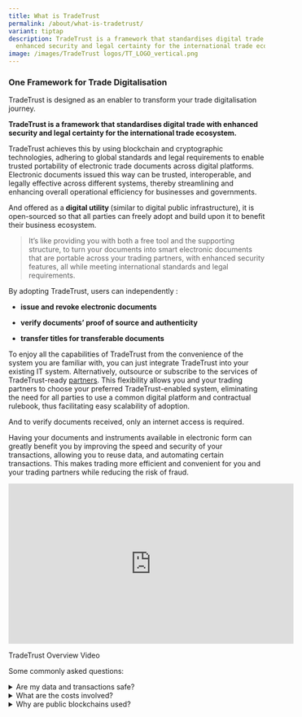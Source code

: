 ```yaml
---
title: What is TradeTrust
permalink: /about/what-is-tradetrust/
variant: tiptap
description: TradeTrust is a framework that standardises digital trade with
  enhanced security and legal certainty for the international trade ecosystem.
image: /images/TradeTrust logos/TT_LOGO_vertical.png
---
```

<h3><strong>One Framework for Trade Digitalisation</strong></h3>
<p>TradeTrust is designed as an enabler to transform your trade digitalisation
journey.</p>
<p><strong>TradeTrust is a framework that standardises digital trade with enhanced security and legal certainty for the international trade ecosystem.</strong>
</p>
<p>TradeTrust achieves this by using blockchain and cryptographic technologies,
adhering to global standards and legal requirements to enable trusted portability
of electronic trade documents across digital platforms. Electronic documents
issued this way can be trusted, interoperable, and legally effective across
different systems, thereby streamlining and enhancing overall operational
efficiency for businesses and governments.</p>
<p>And offered as a<strong> digital utility </strong>(similar to digital
public infrastructure), it is open-sourced so that all parties can freely
adopt and build upon it to benefit their business ecosystem.</p>
<blockquote>
<p>It’s like providing you with both a free tool and the supporting structure,
to turn your documents into smart electronic documents that are portable
across your trading partners, with enhanced security features, all while
meeting international standards and legal requirements.</p>
</blockquote>
<p>By adopting TradeTrust, users can independently :</p>
<ul data-tight="true" class="tight">
<li>
<p><strong>issue and revoke electronic documents</strong>
</p>
</li>
<li>
<p><strong>verify documents’ proof of source and authenticity</strong>
</p>
</li>
<li>
<p><strong>transfer titles for transferable documents</strong>
</p>
</li>
</ul>
<p></p>
<p>To enjoy all the capabilities of TradeTrust from the convenience of the
system you are familiar with, you can just integrate TradeTrust into your
existing IT system. Alternatively, outsource or subscribe to the services
of TradeTrust-ready <a href="https://www.tradetrust.io/community/tradetrust-ready-partners/" rel="noopener noreferrer nofollow" target="_blank">partners</a>.
This flexibility allows you and your trading partners to choose your preferred
TradeTrust-enabled system, eliminating the need for all parties to use
a common digital platform and contractual rulebook, thus facilitating easy
scalability of adoption.</p>
<p>And to verify documents received, only an internet access is required.</p>
<p>Having your documents and instruments available in electronic form can
greatly benefit you by improving the speed and security of your transactions,
allowing you to reuse data, and automating certain transactions. This makes
trading more efficient and convenient for you and your trading partners
while reducing the risk of fraud.</p>
<div class="iframe-wrapper">
<iframe height="315" width="560" allowfullscreen="true" frameborder="0" src="https://www.youtube.com/embed/-YD21elPXxs?si=SiP7FweDc7l28yxW"></iframe>
</div>
<p>TradeTrust Overview Video</p>
<p>Some commonly asked questions:</p>
<div data-type="detailGroup" class="isomer-accordion isomer-accordion-white">
<details class="isomer-details">
<summary>Are my data and transactions safe?</summary>
<div data-type="detailsContent" class="isomer-details-content">
<p>Your data resides in the electronic document files generated and is not
written into the public blockchain to preserve <u>data confidentiality</u>.
Only the title ownership is tracked through the use of Non-Fungible Tokens
(NFTs) on one of the selected blockchains for title documents.</p>
<p></p>
<p>And the security and reliability of TradeTrust is ensured through the
vulnerability assessment and penetration testing of the Smart Contract
Code conducted by a third-party specialist, Ernst &amp; Young.</p>
</div>
</details>
<details class="isomer-details">
<summary>What are the costs involved?</summary>
<div data-type="detailsContent" class="isomer-details-content">
<p>TradeTrust is <u>free</u> for all to use, and anyone can implement it using
the set of pre-built software components.</p>
<p></p>
<p>Your resource is required to understand, learn, and apply this new technological
tool into your business use cases. Other costs may include an outsourcing
fee for the integration of TradeTrust into your IT system and/or subscription
service from TradeTrust-ready &lt;partners&gt;.</p>
<p></p>
<p>And depending on your role in the supply chain, transaction costs such
as blockchain <u>gas fees</u> may apply. Below are the estimated fees (USD)
computed as at 2 February 2023 for a typical series of transactions from
the issuance to the surrender of electronic bill of lading (costs distributed
among different stakeholders):</p>
<ul data-tight="true" class="tight">
<li>
<p>Estimated Fees on Ethereum: &lt; US$20 or</p>
</li>
<li>
<p>Estimated Fees on Polygon: &lt; US$0.16</p>
</li>
<li>
<p>Estimated Fees on STABILITY: Free &amp; crypto-less, contact STABILITY
for service packages</p>
</li>
<li>
<p>Estimated Fees on XDC: contact XDC</p>
</li>
</ul>
<p></p>
<p>Reach out to us to learn more about the costs and how you can save on
manual processing and courier costs by going digital.</p>
</div>
</details>
<details class="isomer-details">
<summary>Why are public blockchains used?</summary>
<div data-type="detailsContent" class="isomer-details-content">
<p>TradeTrust utilises public blockchains or Distributed Ledger Technology
to demonstrate <u>provenance</u> that is essential for the legitimacy of
documents such as Bills of Lading.
<br>
<br>Non-Fungible Tokens (NFTs) are used to ensure the <u>singularity</u> of
the record for transferable documents, with the blockchain recording the
NFT transactions to electronically endorse and transfer the ownership of
a document among stakeholders along a trade flow.
<br>
<br>This choice was deliberate to eliminate the need for a central authority
or body to govern the network and gatekeep participation, allowing for
an <u>open and interoperable</u> system for all international parties to
participate seamlessly.</p>
<p></p>
</div>
</details>
</div>
<p></p>
<p></p>